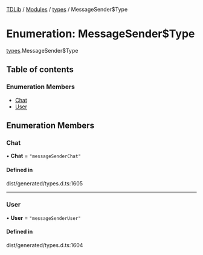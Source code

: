 [TDLib](../README.md) / [Modules](../modules.md) / [types](../modules/types.md) / MessageSender$Type

# Enumeration: MessageSender$Type

[types](../modules/types.md).MessageSender$Type

## Table of contents

### Enumeration Members

- [Chat](types.MessageSender_Type.md#chat)
- [User](types.MessageSender_Type.md#user)

## Enumeration Members

### Chat

• **Chat** = ``"messageSenderChat"``

#### Defined in

dist/generated/types.d.ts:1605

___

### User

• **User** = ``"messageSenderUser"``

#### Defined in

dist/generated/types.d.ts:1604
